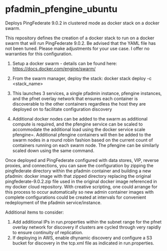 # pfadmin_pfengine_ubuntu
Deploys PingFederate 9.0.2 in clustered mode as docker stack on a docker swarm.

This repository defines the creation of a docker stack to run on a docker swarm that will run PingFederate 9.0.2. 
Be advised that the YAML file has not been tuned. Please make adjustments for your use case. 
I offer no warranties for this configuration.

1) Setup a docker swarm - details can be found here: https://docs.docker.com/engine/swarm/

2) From the swarm manager, deploy the stack: docker stack deploy -c <path to pfcluster.yaml> <stack_name>

3) This launches 3 services, a single pfadmin instance, <n> pfengine instances, and the pfnet overlay network 
that ensures each container is discoverable to the other containers regardless the host they are deployed 
on to facilitate configuration discovery

4) Additional docker nodes can be added to the swarm as additional compute is required, and the pfengine 
service can be scaled to accommodate the additional load using the docker service scale pfengine=<n>. Additional pfengine 
containers will then be added to the swarm nodes in a round robin fashion based on the current count of containers running on
each swarm node. The pfengine can be similarly scaled down using the same command.

Once deployed and PingFederate configured with data stores, VIP, reverse proxies, and connections, you can save the 
configuration by zipping the pingfederate directory within the pfadmin container and building a new pfadmin:<newtag> docker 
image with that zipped directory replacing the original pingfederate-9.0.2.zip file used in the original docker image referenced
in my docker cloud repository. With creative scripting, one could arrange for this process to occur automatically so 
new admin container images with complete configurations could be created at intervals for convenient redeployment of the 
pfadmin service/instance.

Additional items to consider:
1) Add additional IPs in run.properties within the subnet range for the pfnet overlay network for discovery if clusters are cycled through very rapidly to ensure continuity of replication.
2) If deploying in AWS, enable dhynamic discovery and configure a S3 bucket for discovery in the tcp.xml file as indicated in run.properties.
